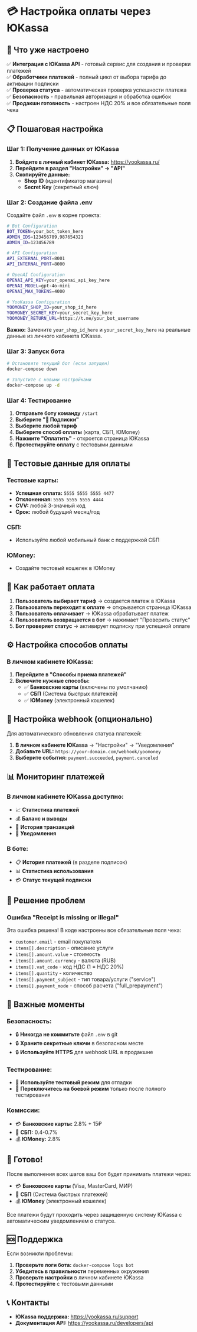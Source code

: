 # 💳 Настройка оплаты через ЮKassa

## 🎯 Что уже настроено

✅ **Интеграция с ЮKassa API** - готовый сервис для создания и проверки платежей  
✅ **Обработчики платежей** - полный цикл от выбора тарифа до активации подписки  
✅ **Проверка статуса** - автоматическая проверка успешности платежа  
✅ **Безопасность** - правильная авторизация и обработка ошибок  
✅ **Продакшн готовность** - настроен НДС 20% и все обязательные поля чека  

## 📋 Пошаговая настройка

### Шаг 1: Получение данных от ЮKassa

1. **Войдите в личный кабинет ЮKassa:** https://yookassa.ru/
2. **Перейдите в раздел "Настройки" → "API"**
3. **Скопируйте данные:**
   - **Shop ID** (идентификатор магазина)
   - **Secret Key** (секретный ключ)

### Шаг 2: Создание файла .env

Создайте файл `.env` в корне проекта:

```bash
# Bot Configuration
BOT_TOKEN=your_bot_token_here
ADMIN_IDS=123456789,987654321
ADMIN_ID=123456789

# API Configuration
API_EXTERNAL_PORT=8001
API_INTERNAL_PORT=8000

# OpenAI Configuration
OPENAI_API_KEY=your_openai_api_key_here
OPENAI_MODEL=gpt-4o-mini
OPENAI_MAX_TOKENS=4000

# YooKassa Configuration
YOOMONEY_SHOP_ID=your_shop_id_here
YOOMONEY_SECRET_KEY=your_secret_key_here
YOOMONEY_RETURN_URL=https://t.me/your_bot_username
```

**Важно:** Замените `your_shop_id_here` и `your_secret_key_here` на реальные данные из личного кабинета ЮKassa.

### Шаг 3: Запуск бота

```bash
# Остановите текущий бот (если запущен)
docker-compose down

# Запустите с новыми настройками
docker-compose up -d
```

### Шаг 4: Тестирование

1. **Отправьте боту команду** `/start`
2. **Выберите "💎 Подписки"**
3. **Выберите любой тариф**
4. **Выберите способ оплаты** (карта, СБП, ЮMoney)
5. **Нажмите "Оплатить"** - откроется страница ЮKassa
6. **Протестируйте оплату** с тестовыми данными

## 🧪 Тестовые данные для оплаты

### Тестовые карты:
- **Успешная оплата:** `5555 5555 5555 4477`
- **Отклоненная:** `5555 5555 5555 4444`
- **CVV:** любой 3-значный код
- **Срок:** любой будущий месяц/год

### СБП:
- Используйте любой мобильный банк с поддержкой СБП

### ЮMoney:
- Создайте тестовый кошелек в ЮMoney

## 🔄 Как работает оплата

1. **Пользователь выбирает тариф** → создается платеж в ЮKassa
2. **Пользователь переходит к оплате** → открывается страница ЮKassa
3. **Пользователь оплачивает** → ЮKassa обрабатывает платеж
4. **Пользователь возвращается в бот** → нажимает "Проверить статус"
5. **Бот проверяет статус** → активирует подписку при успешной оплате

## ⚙️ Настройка способов оплаты

### В личном кабинете ЮKassa:

1. **Перейдите в "Способы приема платежей"**
2. **Включите нужные способы:**
   - ✅ **Банковские карты** (включены по умолчанию)
   - ✅ **СБП** (Система быстрых платежей)
   - ✅ **ЮMoney** (электронный кошелек)

## 🔔 Настройка webhook (опционально)

Для автоматического обновления статуса платежей:

1. **В личном кабинете ЮKassa** → "Настройки" → "Уведомления"
2. **Добавьте URL:** `https://your-domain.com/webhook/yoomoney`
3. **Выберите события:** `payment.succeeded`, `payment.canceled`

## 📊 Мониторинг платежей

### В личном кабинете ЮKassa доступно:
- 📈 **Статистика платежей**
- 💰 **Баланс и выводы**
- 🔄 **История транзакций**
- 📧 **Уведомления**

### В боте:
- 📋 **История платежей** (в разделе подписок)
- 📊 **Статистика использования**
- 💳 **Статус текущей подписки**

## 🔧 Решение проблем

### Ошибка "Receipt is missing or illegal"
Эта ошибка решена! В коде настроены все обязательные поля чека:
- `customer.email` - email покупателя
- `items[].description` - описание услуги
- `items[].amount.value` - стоимость
- `items[].amount.currency` - валюта (RUB)
- `items[].vat_code` - код НДС (1 = НДС 20%)
- `items[].quantity` - количество
- `items[].payment_subject` - тип товара/услуги ("service")
- `items[].payment_mode` - способ расчета ("full_prepayment")

## 🚨 Важные моменты

### Безопасность:
- 🔒 **Никогда не коммитьте** файл `.env` в git
- 🔒 **Храните секретные ключи** в безопасном месте
- 🔒 **Используйте HTTPS** для webhook URL в продакшне

### Тестирование:
- 🧪 **Используйте тестовый режим** для отладки
- 🧪 **Переключитесь на боевой режим** только после полного тестирования

### Комиссии:
- 💳 **Банковские карты:** 2.8% + 15₽
- 📱 **СБП:** 0.4-0.7%
- 💰 **ЮMoney:** 2.8%

## 🎉 Готово!

После выполнения всех шагов ваш бот будет принимать платежи через:
- 💳 **Банковские карты** (Visa, MasterCard, МИР)
- 📱 **СБП** (Система быстрых платежей)
- 💰 **ЮMoney** (электронный кошелек)

Все платежи будут проходить через защищенную систему ЮKassa с автоматическим уведомлением о статусе.

## 🆘 Поддержка

Если возникли проблемы:

1. **Проверьте логи бота:** `docker-compose logs bot`
2. **Убедитесь в правильности** переменных окружения
3. **Проверьте настройки** в личном кабинете ЮKassa
4. **Протестируйте** с тестовыми данными

## 📞 Контакты

- **ЮKassa поддержка:** https://yookassa.ru/support
- **Документация API:** https://yookassa.ru/developers/api
